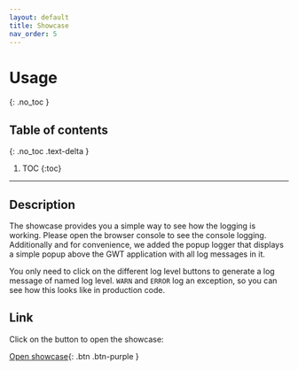 ```yaml
---
layout: default
title: Showcase
nav_order: 5
---
```


# Usage
{: .no_toc }

## Table of contents
{: .no_toc .text-delta }

1. TOC
{:toc}

---

## Description

The showcase provides you a simple way to see how the logging is working. Please open the browser console to see the console logging. Additionally and for convenience, we added the popup logger that displays a simple popup above the GWT application with all log messages in it.

You only need to click on the different log level buttons to generate a log message of named log level. <code>WARN</code> and <code>ERROR</code> log an exception, so you can see how this looks like in production code.

## Link 

Click on the button to open the showcase:

[Open showcase](https://showcase.slf4gwt.org/){: .btn .btn-purple }